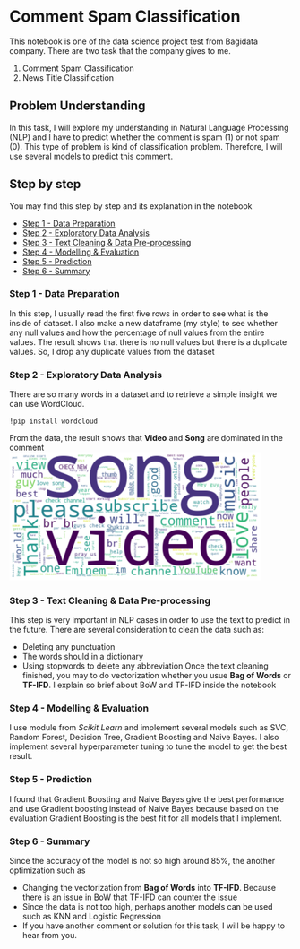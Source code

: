 # Comment Spam Classification
This notebook is one of the data science project test from Bagidata company. There are two task that the company gives to me.
1. Comment Spam Classification
2. News Title Classification

## Problem Understanding
In this task, I will explore my understanding in Natural Language Processing (NLP) and I have to predict whether the comment is spam (1) or not spam (0). This type of problem is kind of classification problem. Therefore, I will use several models to predict this comment.

## Step by step 
You may find this step by step and its explanation in the notebook
- [Step 1 - Data Preparation](#Step-1---Data-Preparation)
- [Step 2 - Exploratory Data Analysis](#Step-2---Exploratory-Data-Analysis)
- [Step 3 - Text Cleaning & Data Pre-processing](#Step-3---Text-Cleaning-&-Data-Pre-processing)
- [Step 4 - Modelling & Evaluation](#Step-4---Modelling-&-Evaluation)
- [Step 5 - Prediction](#Step-5---Prediction)
- [Step 6 - Summary](#Step-6---Summary)

### Step 1 - Data Preparation
In this step, I usually read the first five rows in order to see what is the inside of dataset. I also make a new dataframe (my style) to see whether any null values and how the percentage of null values from the entire values. The result shows that there is no null values but there is a duplicate values. So, I drop any duplicate values from the dataset

### Step 2 - Exploratory Data Analysis
There are so many words in a dataset and to retrieve a simple insight we can use WordCloud. 
```
!pip install wordcloud
```
From the data, the result shows that **Video** and **Song** are dominated in the comment
<img src="image/wordcloud.png" width="450" >

### Step 3 - Text Cleaning & Data Pre-processing
This step is very important in NLP cases in order to use the text to predict in the future. There are several consideration to clean the data such as:
- Deleting any punctuation
- The words should in a dictionary
- Using stopwords to delete any abbreviation
Once the text cleaning finished, you may to do vectorization whether you usue **Bag of Words** or **TF-IFD**. I explain so brief about BoW and TF-IFD inside the notebook

### Step 4 - Modelling & Evaluation
I use module from *Scikit Learn* and implement several models such as SVC, Random Forest, Decision Tree, Gradient Boosting and Naive Bayes. I also implement several hyperparameter tuning to tune the model to get the best result. 

### Step 5 - Prediction
I found that Gradient Boosting and Naive Bayes give the best performance and use Gradient boosting instead of Naive Bayes because based on the evaluation Gradient Boosting is the best fit for all models that I implement.

### Step 6 - Summary
Since the accuracy of the model is not so high around 85%, the another optimization such as 
- Changing the vectorization from **Bag of Words** into **TF-IFD**. Because there is an issue in BoW that TF-IFD can counter the issue
- Since the data is not too high, perhaps another models can be used such as KNN and Logistic Regression
- If you have another comment or solution for this task, I will be happy to hear from you.

